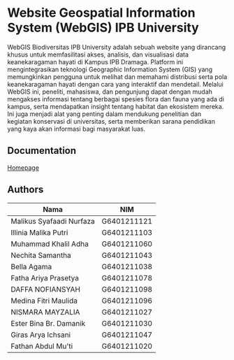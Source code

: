 
# Website Geospatial Information System (WebGIS) IPB University

WebGIS Biodiversitas IPB University adalah sebuah website yang dirancang khusus untuk memfasilitasi akses, analisis, dan visualisasi data keanekaragaman hayati di Kampus IPB Dramaga. Platform ini mengintegrasikan teknologi Geographic Information System (GIS) yang memungkinkan pengguna untuk melihat dan memahami distribusi serta pola keanekaragaman hayati dengan cara yang interaktif dan mendetail. Melalui WebGIS ini, peneliti, mahasiswa, dan pengunjung dapat dengan mudah mengakses informasi tentang berbagai spesies flora dan fauna yang ada di kampus, serta mendapatkan insight tentang habitat dan ekosistem mereka. Ini juga menjadi alat yang penting dalam mendukung penelitian dan kegiatan konservasi di universitas, serta memberikan sarana pendidikan yang kaya akan informasi bagi masyarakat luas.


## Documentation

[Homepage](Media/Images/Profile/homepage.jpeg)


## Authors

| Nama                     | NIM         |
|--------------------------|-------------|
| Malikus Syafaadi Nurfaza | G6401211121 |
| Illinia Malika Putri     | G6401211103 |
| Muhammad Khalil Adha     | G6401211060 |
| Nechita Samantha         | G6401211043 |
| Bella Agama              | G6401211038 |
| Fatha Ariya Prasetya     | G6401211078 |
| DAFFA NOFIANSYAH         | G6401211098 |
| Medina Fitri Maulida     | G6401211096 |
| NISMARA MAYZALIA         | G6401211027 |
| Ester Bina Br. Damanik   | G6401211030 |
| Giras Arya Ichsani       | G6401211047 |
| Fathan Abdul Mu'ti       | G6401211020 |
